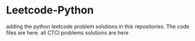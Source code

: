 # Leetcode-Python
adding the python leetcode problem solutions in this repositories. 
The code files are here.
all CTCI problems solutions are here






























































































































































































































































































































































































































































































































































































































































































































































































































































































































































































































































































































































































































































































































